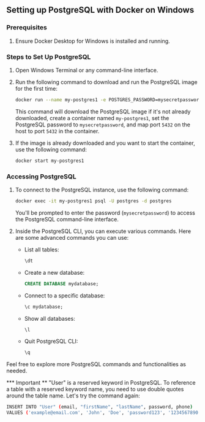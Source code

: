 ## Setting up PostgreSQL with Docker on Windows

### Prerequisites
1. Ensure Docker Desktop for Windows is installed and running.

### Steps to Set Up PostgreSQL
1. Open Windows Terminal or any command-line interface.
2. Run the following command to download and run the PostgreSQL image for the first time:

    ```bash
    docker run --name my-postgres1 -e POSTGRES_PASSWORD=mysecretpassword -d -p 5432:5432 postgres
    ```

    This command will download the PostgreSQL image if it's not already downloaded, create a container named `my-postgres1`, set the PostgreSQL password to `mysecretpassword`, and map port `5432` on the host to port `5432` in the container.

3. If the image is already downloaded and you want to start the container, use the following command:

    ```bash
    docker start my-postgres1
    ```

### Accessing PostgreSQL
1. To connect to the PostgreSQL instance, use the following command:

    ```bash
    docker exec -it my-postgres1 psql -U postgres -d postgres
    ```

    You'll be prompted to enter the password (`mysecretpassword`) to access the PostgreSQL command-line interface.

2. Inside the PostgreSQL CLI, you can execute various commands. Here are some advanced commands you can use:

    - List all tables:
    
        ```sql
        \dt
        ```

    - Create a new database:
    
        ```sql
        CREATE DATABASE mydatabase;
        ```

    - Connect to a specific database:
    
        ```sql
        \c mydatabase;
        ```

    - Show all databases:
    
        ```sql
        \l
        ```

    - Quit PostgreSQL CLI:
    
        ```sql
        \q
        ```

Feel free to explore more PostgreSQL commands and functionalities as needed.

*** Important ** 
"User" is a reserved keyword in PostgreSQL. To reference a table with a reserved keyword name, you need to use double quotes around the table name. Let's try the command again:

```bash
INSERT INTO "User" (email, "firstName", "lastName", password, phone) 
VALUES ('example@email.com', 'John', 'Doe', 'password123', '1234567890');
```
